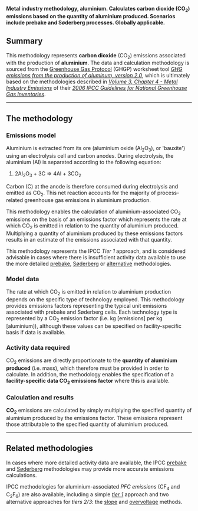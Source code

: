 **Metal industry methodology, aluminium. Calculates carbon dioxide
(CO<sub>2</sub>) emissions based on the quantity of aluminium produced.
Scenarios include prebake and Søderberg processes. Globally
applicable.**

## Summary

This methodology represents **carbon dioxide** (CO<sub>2</sub>) emissions
associated with the production of **aluminium**. The data and
calculation methodology is sourced from the [Greenhouse Gas
Protocol](Greenhouse_Gas_Protocol) (GHGP) worksheet tool *[GHG emissions
from the production of aluminum,
version 2.0](http://www.ghgprotocol.org/files/ghgp/tools/Aluminium%20Sector%20GHG%20Workbook%20-%20version%202.0.xls)*,
which is ultimately based on the methodologies described in *[Volume 3,
Chapter 4 - Metal Industry
Emissions](http://www.ipcc-nggip.iges.or.jp/public/2006gl/pdf/3_Volume3/V3_4_Ch4_Metal_Industry.pdf)*
of their *[2006 IPCC Guidelines for National Greenhouse Gas
Inventories](http://www.ipcc-nggip.iges.or.jp/public/2006gl/index.html)*.

-----

## The methodology

### Emissions model

Aluminium is extracted from its ore (aluminium oxide (Al<sub>2</sub>O<sub>3</sub>), or
'bauxite') using an electrolysis cell and carbon anodes. During
electrolysis, the aluminium (Al) is separated according to the following
equation:

1.  2Al<sub>2</sub>O<sub>3</sub> + 3C =\> 4Al + 3CO<sub>2</sub>

Carbon (C) at the anode is therefore consumed during electrolysis and
emitted as CO<sub>2</sub>. This net reaction accounts for the majority of
process-related greenhouse gas emissions in aluminium production.

This methodology enables the calculation of aluminium-associated CO<sub>2</sub>
emissions on the basis of an emissions factor which represents the rate
at which CO<sub>2</sub> is emitted in relation to the quantity of aluminium
produced. Multiplying a quantity of aluminium produced by these
emissions factors results in an estimate of the emissions associated
with that quantity.

This methodology represents the IPCC *Tier 1* approach, and is
considered advisable in cases where there is insufficient activity data
available to use the more detailed [prebake](Aluminium_prebake),
[Søderberg](Aluminium_soderberg) or
[alternative](Aluminium_alternative) methodologies.

### Model data

The rate at which CO<sub>2</sub> is emitted in relation to aluminium production
depends on the specific type of technology employed. This methodology
provides emissions factors representing the typical unit emissions
associated with prebake and Søderberg cells. Each technology type is
represented by a CO<sub>2</sub> emission factor (i.e. kg \[emissions\] per kg
\[aluminium\]), although these values can be specified on
facility-specific basis if data is available.

### Activity data required

CO<sub>2</sub> emissions are directly proportionate to the **quantity of
aluminium produced** (i.e. mass), which therefore must be provided in
order to calculate. In addition, the methodology enables the
specification of a **facility-specific data CO<sub>2</sub> emissions factor**
where this is available.

### Calculation and results

**CO<sub>2</sub>** emissions are calculated by simply multiplying the specified
quantity of aluminium produced by the emissions factor. These emissions
represent those attributable to the specified quantity of aluminium
produced.

-----

## Related methodologies

In cases where more detailed activity data are available, the IPCC
[prebake](Aluminium_prebake) and [Søderberg](Aluminium_soderberg)
methodologies may provide more accurate emissions calculations.

IPCC methodologies for aluminium-associated *PFC emissions* (CF<sub>4</sub> and
C<sub>2</sub>F<sub>6</sub>) are also available, including a simple
*[tier 1](Aluminium_PFC_Defaults)* approach and two alternative
approaches for *tiers 2/3*: the [slope](Aluminium_PFC_Slope) and
[overvoltage](Aluminium_PFC_Overvoltage) methods.

